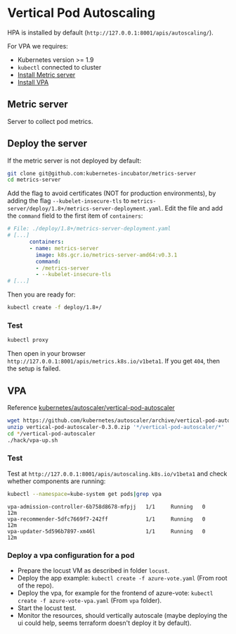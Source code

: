 # Vertical Pod Autoscaling

HPA is installed by default (`http://127.0.0.1:8001/apis/autoscaling/`).

For VPA we requires:
  - Kubernetes version >= 1.9
  - `kubectl` connected to cluster
  - [Install Metric server](#metric-server)
  - [Install VPA](#vpa)

## Metric server

Server to collect pod metrics.

## Deploy the server

If the metric server is not deployed by default:

```bash
git clone git@github.com:kubernetes-incubator/metrics-server
cd metrics-server
```

Add the flag to avoid certificates (NOT for production environments), by adding the flag `--kubelet-insecure-tls` to `metrics-server/deploy/1.8+/metrics-server-deployment.yaml`. Edit the file and add the `command` field to the first item of `containers`:
```yaml
# File: ./deploy/1.8+/metrics-server-deployment.yaml
# [...]
       containers:
       - name: metrics-server
         image: k8s.gcr.io/metrics-server-amd64:v0.3.1
         command:
         - /metrics-server
         - --kubelet-insecure-tls
# [...]
```

Then you are ready for:
```bash
kubectl create -f deploy/1.8+/
```

### Test

```bash
kubectl proxy
```

Then open in your browser `http://127.0.0.1:8001/apis/metrics.k8s.io/v1beta1`. If you get `404`, then the setup is failed.

## VPA

Reference [kubernetes/autoscaler/vertical-pod-autoscaler](https://github.com/kubernetes/autoscaler/tree/master/vertical-pod-autoscaler)

```bash
wget https://github.com/kubernetes/autoscaler/archive/vertical-pod-autoscaler-0.3.0.zip
unzip vertical-pod-autoscaler-0.3.0.zip '*/vertical-pod-autoscaler/*'
cd */vertical-pod-autoscaler
./hack/vpa-up.sh
```

### Test

Test at `http://127.0.0.1:8001/apis/autoscaling.k8s.io/v1beta1` and check whether components are running:
```bash
kubectl --namespace=kube-system get pods|grep vpa
```

```
vpa-admission-controller-6b758d8678-mfpjj   1/1     Running   0          12m
vpa-recommender-5dfc7669f7-242ff            1/1     Running   0          12m
vpa-updater-5d596b7897-xm46l                1/1     Running   0          12m
```

### Deploy a vpa configuration for a pod

- Prepare the locust VM as described in folder `locust`.
- Deploy the app example: `kubectl create -f azure-vote.yaml` (From root of the repo).
- Deploy the vpa, for example for the frontend of azure-vote: `kubectl create -f azure-vote-vpa.yaml` (From `vpa` folder).
- Start the locust test.
- Monitor the resources, should vertically autoscale (maybe deploying the ui could help, seems terraform doesn't deploy it by default).
